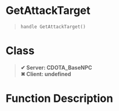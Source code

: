 # GetAttackTarget
> `handle GetAttackTarget()`
# Class
> __✔ Server: CDOTA_BaseNPC__  
> __✖ Client: undefined__  
# Function Description

